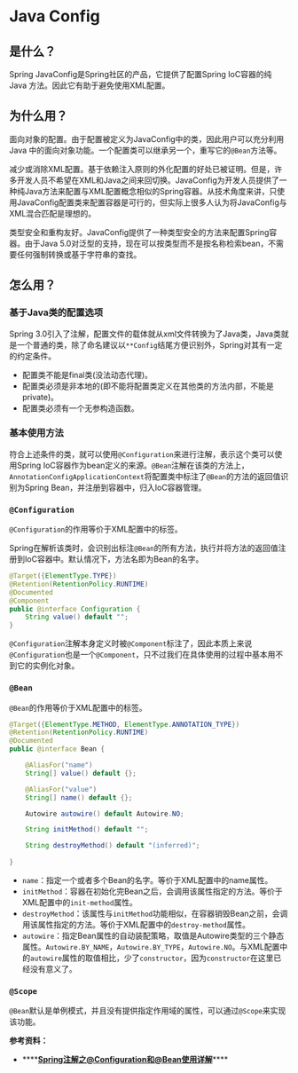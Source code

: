 # Java Config

## 是什么？

Spring JavaConfig是Spring社区的产品，它提供了配置Spring IoC容器的纯Java 方法。因此它有助于避免使用XML配置。

## 为什么用？

面向对象的配置。由于配置被定义为JavaConfig中的类，因此用户可以充分利用 Java 中的面向对象功能。一个配置类可以继承另一个，重写它的`@Bean`方法等。

减少或消除XML配置。基于依赖注入原则的外化配置的好处已被证明。但是，许多开发人员不希望在XML和Java之间来回切换。JavaConfig为开发人员提供了一种纯Java方法来配置与XML配置概念相似的Spring容器。从技术角度来讲，只使用JavaConfig配置类来配置容器是可行的，但实际上很多人认为将JavaConfig与XML混合匹配是理想的。

类型安全和重构友好。JavaConfig提供了一种类型安全的方法来配置Spring容器。由于Java 5.0对泛型的支持，现在可以按类型而不是按名称检索bean，不需要任何强制转换或基于字符串的查找。

## 怎么用？

### 基于Java类的配置选项

Spring 3.0引入了注解，配置文件的载体就从xml文件转换为了Java类，Java类就是一个普通的类，除了命名建议以`**Config`结尾方便识别外，Spring对其有一定的约定条件。

* 配置类不能是final类\(没法动态代理\)。
* 配置类必须是非本地的\(即不能将配置类定义在其他类的方法内部，不能是private\)。
* 配置类必须有一个无参构造函数。

### 基本使用方法

符合上述条件的类，就可以使用`@Configuration`来进行注解，表示这个类可以使用Spring IoC容器作为bean定义的来源。`@Bean`注解在该类的方法上，`AnnotationConfigApplicationContext`将配置类中标注了`@Bean`的方法的返回值识别为Spring Bean，并注册到容器中，归入IoC容器管理。

### **`@Configuration`**

`@Configuration`的作用等价于XML配置中的标签。

Spring在解析该类时，会识别出标注`@Bean`的所有方法，执行并将方法的返回值注册到IoC容器中。默认情况下，方法名即为Bean的名字。

```java
@Target({ElementType.TYPE})
@Retention(RetentionPolicy.RUNTIME)
@Documented
@Component
public @interface Configuration {
    String value() default "";
}
```

`@Configuration`注解本身定义时被`@Component`标注了，因此本质上来说`@Configuration`也是一个`@Component`，只不过我们在具体使用的过程中基本用不到它的实例化对象。

### `@Bean`

`@Bean`的作用等价于XML配置中的标签。

```java
@Target({ElementType.METHOD, ElementType.ANNOTATION_TYPE})
@Retention(RetentionPolicy.RUNTIME)
@Documented
public @interface Bean {

    @AliasFor("name")
    String[] value() default {};

    @AliasFor("value")
    String[] name() default {};

    Autowire autowire() default Autowire.NO;

    String initMethod() default "";

    String destroyMethod() default "(inferred)";
    
}
```

* `name`：指定一个或者多个Bean的名字。等价于XML配置中的name属性。
* `initMethod`：容器在初始化完Bean之后，会调用该属性指定的方法。等价于XML配置中的`init-method`属性。
* `destroyMethod`：该属性与`initMethod`功能相似，在容器销毁Bean之前，会调用该属性指定的方法。等价于XML配置中的`destroy-method`属性。
* `autowire`：指定Bean属性的自动装配策略，取值是Autowire类型的三个静态属性。`Autowire.BY_NAME`，`Autowire.BY_TYPE`，`Autowire.NO`。与XML配置中的`autowire`属性的取值相比，少了`constructor`，因为`constructor`在这里已经没有意义了。

### `@Scope`

`@Bean`默认是单例模式，并且没有提供指定作用域的属性，可以通过`@Scope`来实现该功能。



**参考资料：**

* \*\*\*\*[**Spring注解之@Configuration和@Bean使用详解**](https://blog.csdn.net/wo541075754/article/details/87922368)\*\*\*\*



